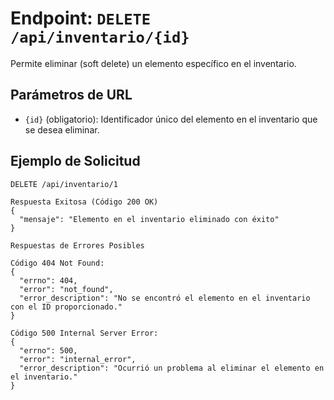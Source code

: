 # Endpoint: `DELETE /api/inventario/{id}`

Permite eliminar (soft delete) un elemento específico en el inventario.

## Parámetros de URL
- `{id}` (obligatorio): Identificador único del elemento en el inventario que se desea eliminar.

## Ejemplo de Solicitud
```http
DELETE /api/inventario/1

Respuesta Exitosa (Código 200 OK)
{
  "mensaje": "Elemento en el inventario eliminado con éxito"
}

Respuestas de Errores Posibles

Código 404 Not Found:
{
  "errno": 404,
  "error": "not_found",
  "error_description": "No se encontró el elemento en el inventario con el ID proporcionado."
}

Código 500 Internal Server Error:
{
  "errno": 500,
  "error": "internal_error",
  "error_description": "Ocurrió un problema al eliminar el elemento en el inventario."
}
